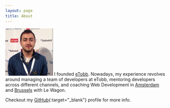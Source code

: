 ```yaml
---
layout: page
title: About
---
```


<p class="message">
<img src="/public/jad-joubran.jpeg" width="150px" height="150px" class="image-circle">
I founded <a href="https://www.etobb.com/" target="_blank">eTobb</a>. Nowadays, my experience revolves around managing a team of developers at eTobb, mentoring developers across different channels, and coaching Web Development in <a href="https://www.lewagon.com/amsterdam" target="_blank">Amsterdam</a> and <a href="https://www.lewagon.com/brussels" target="_blank">Brussels</a> with Le Wagon.
</p>

Checkout my [GitHub](https://github.com/jadjoubran){:target="_blank"} profile for more info.